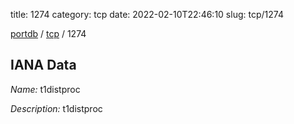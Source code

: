 title: 1274
category: tcp
date: 2022-02-10T22:46:10
slug: tcp/1274

[portdb](/) / [tcp](/category/tcp.html) / 1274


## IANA Data

_Name:_ t1distproc

_Description:_ t1distproc

